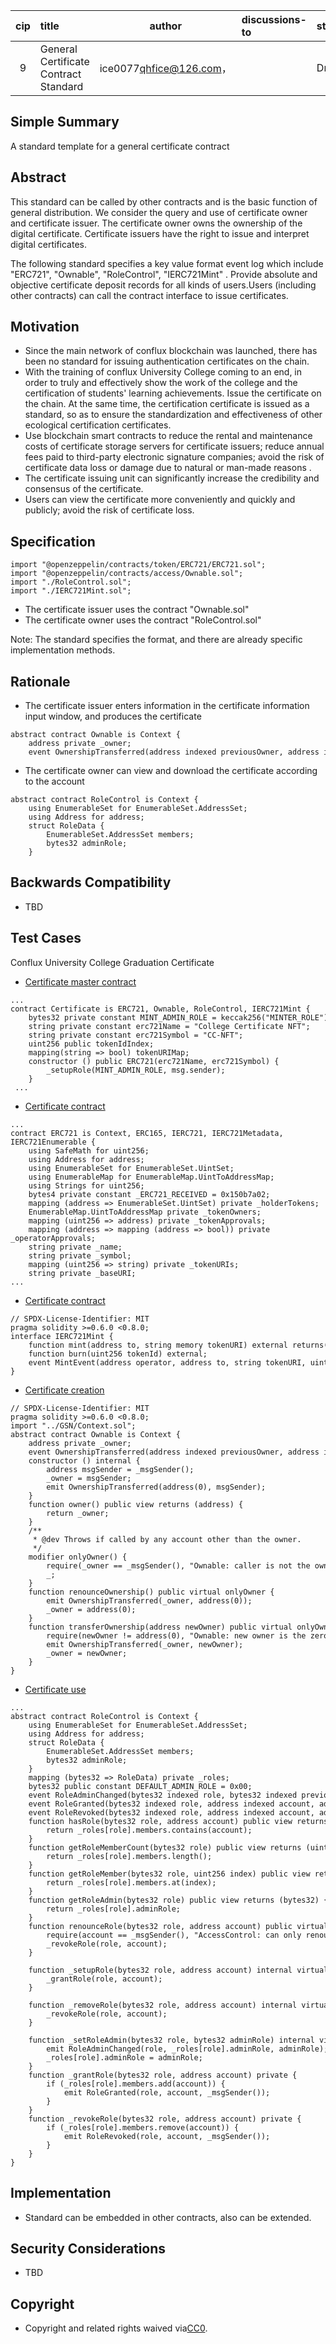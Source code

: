 |cip|title|author| discussions-to |status|type|created|
|:----:|:----|:----:|:----|:----|:----:|:----|
|9|General Certificate Contract Standard|ice0077<qhfice@126.com>，|<URL>|Draft|backward compatible|2020-9-26|

## Simple Summary

A standard template for a general certificate contract

## Abstract

This standard can be called by other contracts and is the basic function of general distribution. We consider the query and use of certificate owner and certificate issuer. The certificate owner owns the ownership of the digital certificate. Certificate issuers have the right to issue and interpret digital certificates.

The following standard specifies a key value format event log which include "ERC721", "Ownable", "RoleControl", "IERC721Mint" . Provide absolute and objective certificate deposit records for all kinds of users.Users (including other contracts) can call the contract interface to issue certificates.

## Motivation

* Since the main network of conflux blockchain was launched, there has been no standard for issuing authentication certificates on the chain. 
* With the training of conflux University College  coming to an end, in order to truly and effectively show the work of the college and the certification of students' learning achievements. Issue the certificate on the chain. At the same time, the certification certificate is issued as a standard, so as to ensure the standardization and effectiveness of other ecological certification certificates.
* Use blockchain smart contracts to reduce the rental and maintenance costs of certificate storage servers for certificate issuers; reduce annual fees paid to third-party electronic signature companies; avoid the risk of certificate data loss or damage due to natural or man-made reasons .
* The certificate issuing unit can significantly increase the credibility and consensus of the certificate.
* Users can view the certificate more conveniently and quickly and publicly; avoid the risk of certificate loss.
## Specification

```plain
import "@openzeppelin/contracts/token/ERC721/ERC721.sol";
import "@openzeppelin/contracts/access/Ownable.sol";
import "./RoleControl.sol";
import "./IERC721Mint.sol";
```
* The certificate issuer uses the contract "Ownable.sol"
* The certificate owner uses the contract "RoleControl.sol"

Note: The standard specifies the format, and there are already specific implementation methods.

## Rationale

* The certificate issuer enters information in the certificate information input window, and produces the certificate
```plain
abstract contract Ownable is Context {
    address private _owner;
    event OwnershipTransferred(address indexed previousOwner, address indexed newOwner);
```
* The certificate owner can view and download the certificate according to the account
```plain
abstract contract RoleControl is Context {
    using EnumerableSet for EnumerableSet.AddressSet;
    using Address for address;
    struct RoleData {
        EnumerableSet.AddressSet members;
        bytes32 adminRole;
    }
```
## Backwards Compatibility

* TBD
## Test Cases

Conflux University College Graduation Certificate

* [Certificate master contract](https://github.com/ice0077/CIP-9/blob/main/Certificate.sol)
```plain
...
contract Certificate is ERC721, Ownable, RoleControl, IERC721Mint {
    bytes32 private constant MINT_ADMIN_ROLE = keccak256("MINTER_ROLE");
    string private constant erc721Name = "College Certificate NFT";
    string private constant erc721Symbol = "CC-NFT";
    uint256 public tokenIdIndex;
    mapping(string => bool) tokenURIMap;
    constructor () public ERC721(erc721Name, erc721Symbol) { 
        _setupRole(MINT_ADMIN_ROLE, msg.sender);
    }
 ...

```

* [Certificate contract](https://github.com/ice0077/CIP-9/blob/main/ERC721.sol)
```plain
...
contract ERC721 is Context, ERC165, IERC721, IERC721Metadata, IERC721Enumerable {
    using SafeMath for uint256;
    using Address for address;
    using EnumerableSet for EnumerableSet.UintSet;
    using EnumerableMap for EnumerableMap.UintToAddressMap;
    using Strings for uint256;
    bytes4 private constant _ERC721_RECEIVED = 0x150b7a02;
    mapping (address => EnumerableSet.UintSet) private _holderTokens;
    EnumerableMap.UintToAddressMap private _tokenOwners;
    mapping (uint256 => address) private _tokenApprovals;
    mapping (address => mapping (address => bool)) private _operatorApprovals;
    string private _name;
    string private _symbol;
    mapping (uint256 => string) private _tokenURIs;
    string private _baseURI;
...
```
* [Certificate contract](https://github.com/ice0077/CIP-9/blob/main/IERC721Mint.sol)
```plain
// SPDX-License-Identifier: MIT
pragma solidity >=0.6.0 <0.8.0;
interface IERC721Mint {
    function mint(address to, string memory tokenURI) external returns(uint256 tokenId);
    function burn(uint256 tokenId) external;
    event MintEvent(address operator, address to, string tokenURI, uint256 tokenId);
}
```
* [Certificate creation](https://github.com/ice0077/CIP-9/blob/main/Ownable.sol)
```plain
// SPDX-License-Identifier: MIT
pragma solidity >=0.6.0 <0.8.0;
import "../GSN/Context.sol";
abstract contract Ownable is Context {
    address private _owner;
    event OwnershipTransferred(address indexed previousOwner, address indexed newOwner);
    constructor () internal {
        address msgSender = _msgSender();
        _owner = msgSender;
        emit OwnershipTransferred(address(0), msgSender);
    }
    function owner() public view returns (address) {
        return _owner;
    }
    /**
     * @dev Throws if called by any account other than the owner.
     */
    modifier onlyOwner() {
        require(_owner == _msgSender(), "Ownable: caller is not the owner");
        _;
    }
    function renounceOwnership() public virtual onlyOwner {
        emit OwnershipTransferred(_owner, address(0));
        _owner = address(0);
    }
    function transferOwnership(address newOwner) public virtual onlyOwner {
        require(newOwner != address(0), "Ownable: new owner is the zero address");
        emit OwnershipTransferred(_owner, newOwner);
        _owner = newOwner;
    }
}
```
* [Certificate use](https://github.com/ice0077/CIP-9/blob/main/RoleControl.sol)
```plain
...
abstract contract RoleControl is Context {
    using EnumerableSet for EnumerableSet.AddressSet;
    using Address for address;
    struct RoleData {
        EnumerableSet.AddressSet members;
        bytes32 adminRole;
    }
    mapping (bytes32 => RoleData) private _roles;
    bytes32 public constant DEFAULT_ADMIN_ROLE = 0x00;
    event RoleAdminChanged(bytes32 indexed role, bytes32 indexed previousAdminRole, bytes32 indexed newAdminRole);
    event RoleGranted(bytes32 indexed role, address indexed account, address indexed sender);
    event RoleRevoked(bytes32 indexed role, address indexed account, address indexed sender);
    function hasRole(bytes32 role, address account) public view returns (bool) {
        return _roles[role].members.contains(account);
    }
    function getRoleMemberCount(bytes32 role) public view returns (uint256) {
        return _roles[role].members.length();
    }
    function getRoleMember(bytes32 role, uint256 index) public view returns (address) {
        return _roles[role].members.at(index);
    }
    function getRoleAdmin(bytes32 role) public view returns (bytes32) {
        return _roles[role].adminRole;
    }
    function renounceRole(bytes32 role, address account) public virtual {
        require(account == _msgSender(), "AccessControl: can only renounce roles for self");
        _revokeRole(role, account);
    }
    
    function _setupRole(bytes32 role, address account) internal virtual {
        _grantRole(role, account);
    }
    
    function _removeRole(bytes32 role, address account) internal virtual {
        _revokeRole(role, account);
    }
    
    function _setRoleAdmin(bytes32 role, bytes32 adminRole) internal virtual {
        emit RoleAdminChanged(role, _roles[role].adminRole, adminRole);
        _roles[role].adminRole = adminRole;
    }
    function _grantRole(bytes32 role, address account) private {
        if (_roles[role].members.add(account)) {
            emit RoleGranted(role, account, _msgSender());
        }
    }
    function _revokeRole(bytes32 role, address account) private {
        if (_roles[role].members.remove(account)) {
            emit RoleRevoked(role, account, _msgSender());
        }
    }
}
```

## Implementation

* Standard can be embedded in other contracts, also can be extended.
## Security Considerations

* TBD
## Copyright

* Copyright and related rights waived via[CC0](https://creativecommons.org/publicdomain/zero/1.0/?fileGuid=ioPgblI7nGIBMFSo).


